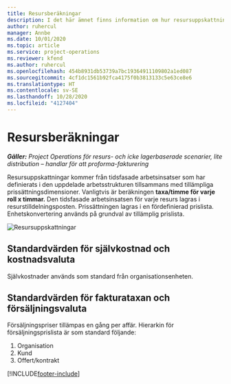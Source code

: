 ```yaml
---
title: Resursberäkningar
description: I det här ämnet finns information om hur resursuppskattningar beräknas i Project Operations.
author: ruhercul
manager: Annbe
ms.date: 10/01/2020
ms.topic: article
ms.service: project-operations
ms.reviewer: kfend
ms.author: ruhercul
ms.openlocfilehash: 454b8931db53739a7bc19364911109802a1ed087
ms.sourcegitcommit: 4cf1dc1561b92fca4175f0b3813133c5e63ce8e6
ms.translationtype: HT
ms.contentlocale: sv-SE
ms.lasthandoff: 10/28/2020
ms.locfileid: "4127404"
---
```

# <a name="resource-estimates"></a>Resursberäkningar

_**Gäller:** Project Operations för resurs- och icke lagerbaserade scenarier, lite distribution – handlar för att proforma-fakturering_

Resursuppskattningar kommer från tidsfasade arbetsinsatser som har definierats i den uppdelade arbetsstrukturen tillsammans med tillämpliga prissättningsdimensioner. Vanligtvis är beräkningen **taxa/timme för varje roll x timmar.** Den tidsfasade arbetsinsatsen för varje resurs lagras i resurstilldelningsposten. Prissättningen lagras i en fördefinierad prislista. Enhetskonvertering används på grundval av tillämplig prislista.

![Resursuppskattningar](./media/navigation12.png)

## <a name="default-cost-price-and-cost-currency"></a>Standardvärden för självkostnad och kostnadsvaluta

Självkostnader används som standard från organisationsenheten.

## <a name="default-bill-rate-and-sales-currency"></a>Standardvärden för fakturataxan och försäljningsvaluta

Försäljningspriser tillämpas en gång per affär. Hierarkin för försäljningsprislista är som standard följande:

1. Organisation
2. Kund
3. Offert/kontrakt


[!INCLUDE[footer-include](../includes/footer-banner.md)]